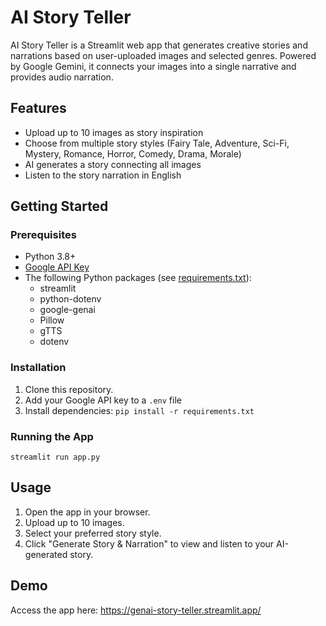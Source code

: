 # AI Story Teller

AI Story Teller is a Streamlit web app that generates creative stories and narrations based on user-uploaded images and selected genres. Powered by Google Gemini, it connects your images into a single narrative and provides audio narration.

## Features

- Upload up to 10 images as story inspiration
- Choose from multiple story styles (Fairy Tale, Adventure, Sci-Fi, Mystery, Romance, Horror, Comedy, Drama, Morale)
- AI generates a story connecting all images
- Listen to the story narration in English

## Getting Started

### Prerequisites

- Python 3.8+
- [Google API Key](https://ai.google.dev/)
- The following Python packages (see [requirements.txt](requirements.txt)):
  - streamlit
  - python-dotenv
  - google-genai
  - Pillow
  - gTTS
  - dotenv

### Installation

1. Clone this repository.
2. Add your Google API key to a `.env` file
3. Install dependencies: `pip install -r requirements.txt`

### Running the App
`streamlit run app.py`

## Usage
1. Open the app in your browser.
2. Upload up to 10 images.
3. Select your preferred story style.
4. Click "Generate Story & Narration" to view and listen to your AI-generated story.

## Demo
Access the app here: https://genai-story-teller.streamlit.app/
